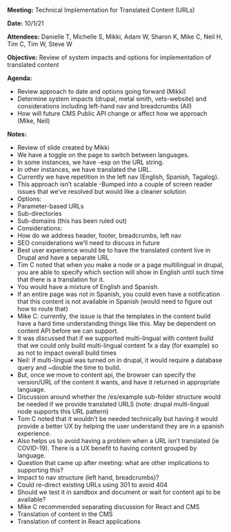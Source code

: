 **Meeting:** Technical Implementation for Translated Content (URLs)

**Date:** 10/1/21

**Attendees:** Danielle T, Michelle S, Mikki, Adam W, Sharon K, Mike C, Neil H, Tim C, Tim W, Steve W

**Objective:** Review of system impacts and options for implementation of translated content

**Agenda:**

- Review approach to date and options going forward (Mikki)
- Determine system impacts (drupal, metal smith, vets-website) and considerations including left-hand nav and breadcrumbs (All)
- How will future CMS Public API change or affect how we approach (Mike, Neil)

**Notes:**

- Review of slide created by Mikki
- We have a toggle on the page to switch between languages.
- In some instances, we have -esp on the URL string.
- In other instances, we have translated the URL.
- Currently we have repetition in the left nav (English, Spanish, Tagalog).
- This approach isn’t scalable
-Bumped into a couple of screen reader issues that we’ve resolved but would like a cleaner solution
- Options:
- Parameter-based URLs
- Sub-directories
- Sub-domains (this has been ruled out)
- Considerations:
- How do we address header, footer, breadcrumbs, left nav
- SEO considerations we’ll need to discuss in future
- Best user experience would be to have the translated content live in Drupal and have a separate URL
- Tim C noted that when you make a node or a page multilingual in drupal, you are able to specify which section will show in English until such time that there is a translation for it.
- You would have a mixture of English and Spanish.
- If an entire page was not in Spanish, you could even have a notification that this content is not available in Spanish (would need to figure out how to route that)
- Mike C: currently, the issue is that the templates in the content build have a hard time understanding things like this. May be dependent on content API before we can support.
- It was discussed that if we supported multi-lingual with content build that we could only build multi-lingual content 1x a day (for example) so as not to impact overall build times
- Neil: if multi-lingual was turned on in drupal, it would require a database query and ~double the time to build.
- But, once we move to content api, the browser can specify the version/URL of the content it wants, and have it returned in appropriate language.
- Discussion around whether the /es/example sub-folder structure would be needed if we provide translated URLS (note: drupal multi-lingual node supports this URL pattern)
- Tom C noted that it wouldn’t be needed technically but having it would provide a better UX by helping the user understand they are in a spanish experience.
- Also helps us to avoid having a problem when a URL isn’t translated (ie COVID-19). There is a UX benefit to having content grouped by language.
- Question that came up after meeting: what are other implications to supporting this?
- Impact to nav structure (left hand, breadcrumbs)?
- Could re-direct existing URLs using 301 to avoid 404
- Should we test it in sandbox and document or wait for content api to be available?
- Mike C recommended separating discussion for React and CMS
- Translation of content in the CMS
- Translation of content in React applications
 
 
